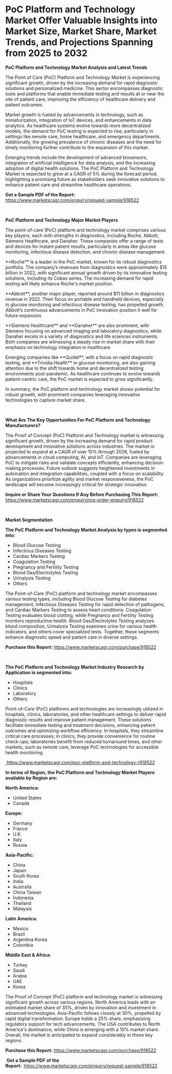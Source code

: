 <p><h1>PoC Platform and Technology Market Offer Valuable Insights into Market Size, Market Share, Market Trends, and Projections Spanning from 2025 to 2032</h1></p><p><strong>PoC Platform and Technology Market Analysis and Latest Trends</strong></p>
<p><p>The Point of Care (PoC) Platform and Technology Market is experiencing significant growth, driven by the increasing demand for rapid diagnostic solutions and personalized medicine. This sector encompasses diagnostic tools and platforms that enable immediate testing and results at or near the site of patient care, improving the efficiency of healthcare delivery and patient outcomes.</p><p>Market growth is fueled by advancements in technology, such as miniaturization, integration of IoT devices, and enhancements in data analytics. As healthcare systems evolve towards more decentralized models, the demand for PoC testing is expected to rise, particularly in settings like remote care, home healthcare, and emergency departments. Additionally, the growing prevalence of chronic diseases and the need for timely monitoring further contribute to the expansion of this market.</p><p>Emerging trends include the development of advanced biosensors, integration of artificial intelligence for data analysis, and the increasing adoption of digital health solutions. The PoC Platform and Technology Market is expected to grow at a CAGR of 5% during the forecast period, highlighting a promising future as stakeholders seek innovative solutions to enhance patient care and streamline healthcare operations.</p></p>
<p><strong>Get a Sample PDF of the Report:&nbsp;</strong> <a href="https://www.marketscagr.com/enquiry/request-sample/918522?utm_campaign=3576&utm_medium=2&utm_source=Github&utm_content=ia&utm_term=18042025&utm_id=poc-platform-and-technology">https://www.marketscagr.com/enquiry/request-sample/918522</a></p>
<p>&nbsp;</p>
<p><strong>PoC Platform and Technology Major Market Players</strong></p>
<p><p>The point-of-care (PoC) platform and technology market comprises various key players, each with strengths in diagnostics, including Roche, Abbott, Siemens Healthcare, and Danaher. These companies offer a range of tests and devices for instant patient results, particularly in areas like glucose monitoring, infectious disease detection, and chronic disease management.</p><p>**Roche** is a leader in the PoC market, known for its robust diagnostics portfolio. The company’s revenues from diagnostics were approximately $15 billion in 2022, with significant annual growth driven by its innovative testing solutions, including its Cobas series. The increasing demand for rapid testing will likely enhance Roche's market position.</p><p>**Abbott**, another major player, reported around $11 billion in diagnostics revenue in 2022. Their focus on portable and handheld devices, especially in glucose monitoring and infectious disease testing, has propelled growth. Abbott’s continuous advancements in PoC innovation position it well for future expansion.</p><p>**Siemens Healthcare** and **Danaher** are also prominent, with Siemens focusing on advanced imaging and laboratory diagnostics, while Danaher excels in a variety of diagnostics and life sciences instruments. Both companies are witnessing a steady rise in market share with their emphasis on technology integration in healthcare.</p><p>Emerging companies like **Quidel**, with a focus on rapid diagnostic testing, and **Trividia Health** in glucose monitoring, are also gaining attention due to the shift towards home and decentralized testing environments post-pandemic. As healthcare continues to evolve towards patient-centric care, the PoC market is expected to grow significantly.</p><p>In summary, the PoC platform and technology market shows potential for robust growth, with prominent companies leveraging innovative technologies to capture market share.</p></p>
<p>&nbsp;</p>
<p><strong>What Are The Key Opportunities For PoC Platform and Technology Manufacturers?</strong></p>
<p><p>The Proof of Concept (PoC) Platform and Technology market is witnessing significant growth, driven by the increasing demand for rapid product development and innovative solutions across industries. The market is projected to expand at a CAGR of over 15% through 2026, fueled by advancements in cloud computing, AI, and IoT. Companies are leveraging PoC to mitigate risks and validate concepts efficiently, enhancing decision-making processes. Future outlook suggests heightened investments in automation and integration capabilities, coupled with a focus on scalability. As organizations prioritize agility and market responsiveness, the PoC landscape will become increasingly critical for strategic innovation.</p></p>
<p><strong>Inquire or Share Your Questions If Any Before Purchasing This Report:</strong> <a href="https://www.marketscagr.com/enquiry/pre-order-enquiry/918522?utm_campaign=3576&utm_medium=2&utm_source=Github&utm_content=ia&utm_term=18042025&utm_id=poc-platform-and-technology">https://www.marketscagr.com/enquiry/pre-order-enquiry/918522</a></p>
<p>&nbsp;</p>
<p><strong>Market Segmentation</strong></p>
<p><strong>The PoC Platform and Technology Market Analysis by types is segmented into:</strong></p>
<p><ul><li>Blood Glucose Testing</li><li>Infectious Diseases Testing</li><li>Cardiac Markers Testing</li><li>Coagulation Testing</li><li>Pregnancy and Fertility Testing</li><li>Blood Gas/Electrolytes Testing</li><li>Urinalysis Testing</li><li>Others</li></ul></p>
<p><p>The Point-of-Care (PoC) platform and technology market encompasses various testing types, including Blood Glucose Testing for diabetes management, Infectious Diseases Testing for rapid detection of pathogens, and Cardiac Markers Testing to assess heart conditions. Coagulation Testing evaluates blood clotting, while Pregnancy and Fertility Testing monitors reproductive health. Blood Gas/Electrolytes Testing analyzes blood composition, Urinalysis Testing examines urine for various health indicators, and others cover specialized tests. Together, these segments enhance diagnostic speed and patient care in diverse settings.</p></p>
<p><strong>Purchase this Report:&nbsp;</strong><a href="https://www.marketscagr.com/purchase/918522?utm_campaign=3576&utm_medium=2&utm_source=Github&utm_content=ia&utm_term=18042025&utm_id=poc-platform-and-technology">https://www.marketscagr.com/purchase/918522</a></p>
<p>&nbsp;</p>
<p><strong>The PoC Platform and Technology Market Industry Research by Application is segmented into:</strong></p>
<p><ul><li>Hospitals</li><li>Clinics</li><li>Laboratory</li><li>Others</li></ul></p>
<p><p>Point-of-Care (PoC) platforms and technologies are increasingly utilized in hospitals, clinics, laboratories, and other healthcare settings to deliver rapid diagnostic results and improve patient management. These solutions facilitate immediate testing and treatment decisions, enhancing patient outcomes and optimizing workflow efficiency. In hospitals, they streamline critical care processes; in clinics, they provide convenience for routine check-ups; laboratories benefit from reduced turnaround times, and other markets, such as remote care, leverage PoC technologies for accessible health monitoring.</p></p>
<p><a href="https://www.marketscagr.com/poc-platform-and-technology-r918522?utm_campaign=3576&utm_medium=2&utm_source=Github&utm_content=ia&utm_term=18042025&utm_id=poc-platform-and-technology">&nbsp;https://www.marketscagr.com/poc-platform-and-technology-r918522</a></p>
<p><strong>In terms of Region, the PoC Platform and Technology Market Players available by Region are:</strong></p>
<p>
    <p> <strong> North America: </strong>
        <ul>
            <li>United States</li>
            <li>Canada</li>
        </ul>
        </p> 
    <p> <strong> Europe: </strong>
        <ul>
            <li>Germany</li>
            <li>France</li>
            <li>U.K.</li>
            <li>Italy</li>
            <li>Russia</li>
        </ul>
        </p> 
    <p> <strong> Asia-Pacific: </strong>
        <ul>
            <li>China</li>
            <li>Japan</li>
            <li>South Korea</li>
            <li>India</li>
            <li>Australia</li>
            <li>China Taiwan</li>
            <li>Indonesia</li>
            <li>Thailand</li>
            <li>Malaysia</li>
        </ul>
        </p> 
    <p> <strong> Latin America: </strong>
        <ul>
            <li>Mexico</li>
            <li>Brazil</li>
            <li>Argentina Korea</li>
            <li>Colombia</li>
        </ul>
        </p> 
    <p> <strong> Middle East & Africa: </strong>
        <ul>
            <li>Turkey</li>
            <li>Saudi</li>
            <li>Arabia</li>
            <li>UAE</li>
            <li>Korea</li>
        </ul>
    </p>
    </p>
<p><p>The Proof of Concept (PoC) platform and technology market is witnessing significant growth across various regions. North America leads with an estimated market share of 35%, driven by innovation and investment in advanced technologies. Asia-Pacific follows closely at 30%, propelled by rapid digital transformation. Europe holds a 25% share, emphasizing regulatory support for tech advancements. The USA contributes to North America's dominance, while China is emerging with a 10% market share. Overall, the market is anticipated to expand considerably in these key regions.</p></p>
<p><strong>Purchase this Report: </strong><a href="https://www.marketscagr.com/purchase/918522?utm_campaign=3576&utm_medium=2&utm_source=Github&utm_content=ia&utm_term=18042025&utm_id=poc-platform-and-technology">https://www.marketscagr.com/purchase/918522</a></p>
<p>&nbsp;<strong>Get a Sample PDF of the Report:&nbsp;&nbsp;</strong><a href="https://www.marketscagr.com/enquiry/request-sample/918522?utm_campaign=3576&utm_medium=2&utm_source=Github&utm_content=ia&utm_term=18042025&utm_id=poc-platform-and-technology">https://www.marketscagr.com/enquiry/request-sample/918522</a></p>
<p><strong></strong></p>
<p><p></p><p></p><p></p></p>